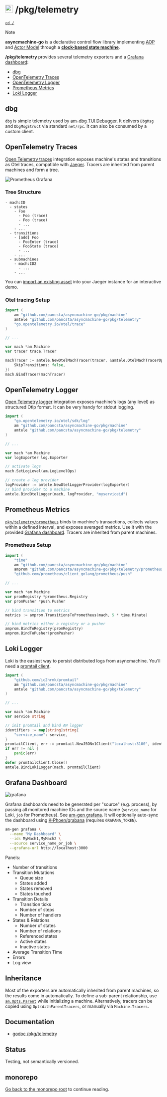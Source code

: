 # <img src="https://pancsta.github.io/assets/asyncmachine-go/logo.png" height="25"/> /pkg/telemetry

[`cd /`](/README.md)

> [!NOTE]
> **asyncmachine-go** is a declarative control flow library implementing [AOP](https://en.wikipedia.org/wiki/Aspect-oriented_programming)
> and [Actor Model](https://en.wikipedia.org/wiki/Actor_model) through a **[clock-based state machine](/pkg/machine/README.md)**.

**/pkg/telemetry** provides several telemetry exporters and a [Grafana dashboard](#grafana-dashboard):

- [dbg](#dbg)
- [OpenTelemetry Traces](#open-telemetry-traces)
- [OpenTelemetry Logger](#open-telemetry)
- [Prometheus Metrics](#prometheus)
- [Loki Logger](#loki-logger)

## dbg

`dbg` is simple telemetry used by [am-dbg TUI Debugger](/tools/cmd/am-dbg).
It delivers `DbgMsg` and `DbgMsgStruct` via standard `net/rpc`. It can also be consumed by a custom client.

## OpenTelemetry Traces

[Open Telemetry traces](https://opentelemetry.io/) integration exposes machine's states and transitions as Otel traces,
compatible with [Jaeger](https://www.jaegertracing.io/). Tracers are inherited from parent machines and form a tree.

![Prometheus Grafana](https://pancsta.github.io/assets/asyncmachine-go/otel-jaeger.dark.png)

### Tree Structure

```text
- mach:ID
  - states
    - Foo
      - Foo (trace)
      - Foo (trace)
      - ...
    - ...
  - transitions
    - [add] Foo
      - FooEnter (trace)
      - FooState (trace)
      - ...
    - ...
  - submachines
    - mach:ID2
      - ...
    - ...
```

You can [import an existing asset](https://pancsta.github.io/assets/asyncmachine-go/bench-jaeger-3h-10m.traces.json)
into your Jaeger instance for an interactive demo.

### Otel tracing Setup

```go
import (
    am "github.com/pancsta/asyncmachine-go/pkg/machine"
    amtele "github.com/pancsta/asyncmachine-go/pkg/telemetry"
    "go.opentelemetry.io/otel/trace"
)

// ...

var mach *am.Machine
var tracer trace.Tracer

machTracer := amtele.NewOtelMachTracer(tracer, &amtele.OtelMachTracerOpts{
    SkipTransitions: false,
})
mach.BindTracer(machTracer)
```

## OpenTelemetry Logger

[Open Telemetry logger](https://opentelemetry.io/) integration exposes machine's logs (any level) as structured Otlp
format. It can be very handy for stdout logging.

```go
import (
    "go.opentelemetry.io/otel/sdk/log"
    am "github.com/pancsta/asyncmachine-go/pkg/machine"
    amtele "github.com/pancsta/asyncmachine-go/pkg/telemetry"
)

// ...

var mach *am.Machine
var logExporter log.Exporter

// activate logs
mach.SetLogLevel(am.LogLevelOps)

// create a log provider
logProvider := amtele.NewOtelLoggerProvider(logExporter)
// bind provider to a machine
amtele.BindOtelLogger(mach, logProvider, "myserviceid")
```

## Prometheus Metrics

[`pkg/telemetry/prometheus`](/pkg/telemetry/prometheus) binds to machine's transactions, collects values within
a defined interval, and exposes averaged metrics. Use it with the provided [Grafana dashboard](#grafana-dashboard).
Tracers are inherited from parent machines.

### Prometheus Setup

```go
import (
    "time"
    am "github.com/pancsta/asyncmachine-go/pkg/machine"
    amprom "github.com/pancsta/asyncmachine-go/pkg/telemetry/prometheus"
    "github.com/prometheus/client_golang/prometheus/push"

// ...

var mach *am.Machine
var promRegistry *prometheus.Registry
var promPusher *push.Pusher

// bind transition to metrics
metrics := amprom.TransitionsToPrometheus(mach, 5 * time.Minute)

// bind metrics either a registry or a pusher
amprom.BindToRegistry(promRegistry)
amprom.BindToPusher(promPusher)
```

## Loki Logger

Loki is the easiest way to persist distributed logs from asyncmachine. You'll need a [promtail client](https://github.com/ic2hrmk/promtail).

```go
import (
    "github.com/ic2hrmk/promtail"
    am "github.com/pancsta/asyncmachine-go/pkg/machine"
    amtele "github.com/pancsta/asyncmachine-go/pkg/telemetry"
)

// ...

var mach *am.Machine
var service string

// init promtail and bind AM logger
identifiers := map[string]string{
    "service_name": service,
}
promtailClient, err := promtail.NewJSONv1Client("localhost:3100", identifiers)
if err != nil {
    panic(err)
}
defer promtailClient.Close()
amtele.BindLokiLogger(mach, promtailClient)
```

## Grafana Dashboard

![grafana](https://pancsta.github.io/assets/asyncmachine-go/grafana.dark.png)

Grafana dashboards need to be generated per "source" (e.g. process), by passing all monitored machine IDs and the source
name (`service_name` for Loki, `job` for Prometheus). See [am-gen grafana](/tools/cmd/am-gen/README.md). It will
optionally auto-sync the dashboard using [K-Phoen/grabana](https://github.com/K-Phoen/grabana) (requires
`GRAFANA_TOKEN`).

```bash
am-gen grafana \
  --name "My Dashboard" \
  --ids MyMach1,MyMach2 \
  --source service_name_or_job \
  --grafana-url http://localhost:3000
```

Panels:

- Number of transitions
- Transition Mutations
  - Queue size
  - States added
  - States removed
  - States touched
- Transition Details
  - Transition ticks
  - Number of steps
  - Number of handlers
- States & Relations
  - Number of states
  - Number of relations
  - Referenced states
  - Active states
  - Inactive states
- Average Transition Time
- Errors
- Log view

## Inheritance

Most of the exporters are automatically inherited from parent machines, so the results come in automatically. To define
a sub-parent relationship, use [`am.Opts.Parent`](https://pkg.go.dev/github.com/pancsta/asyncmachine-go/pkg/machine#Opts.Parent)
while initializing a machine. Alternatively, tracers can be copied using `OptsWithParentTracers`, or manually via
`Machine.Tracers`.

## Documentation

- [godoc /pkg/telemetry](https://pkg.go.dev/github.com/pancsta/asyncmachine-go/pkg/telemetry)

## Status

Testing, not semantically versioned.

## monorepo

[Go back to the monorepo root](/README.md) to continue reading.

